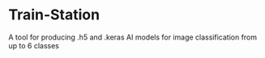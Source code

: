 # Train-Station
A tool for producing .h5 and .keras AI models for image classification from up to 6 classes
